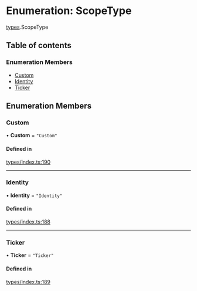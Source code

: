 # Enumeration: ScopeType

[types](../wiki/types).ScopeType

## Table of contents

### Enumeration Members

- [Custom](../wiki/types.ScopeType#custom)
- [Identity](../wiki/types.ScopeType#identity)
- [Ticker](../wiki/types.ScopeType#ticker)

## Enumeration Members

### Custom

• **Custom** = ``"Custom"``

#### Defined in

[types/index.ts:190](https://github.com/PolymeshAssociation/polymesh-sdk/blob/339b7503/src/types/index.ts#L190)

___

### Identity

• **Identity** = ``"Identity"``

#### Defined in

[types/index.ts:188](https://github.com/PolymeshAssociation/polymesh-sdk/blob/339b7503/src/types/index.ts#L188)

___

### Ticker

• **Ticker** = ``"Ticker"``

#### Defined in

[types/index.ts:189](https://github.com/PolymeshAssociation/polymesh-sdk/blob/339b7503/src/types/index.ts#L189)
